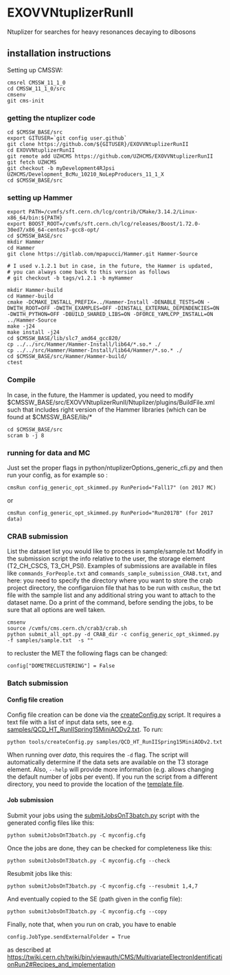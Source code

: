 # EXOVVNtuplizerRunII

Ntuplizer for searches for heavy resonances decaying to dibosons

## installation instructions

Setting up CMSSW:

```
cmsrel CMSSW_11_1_0
cd CMSSW_11_1_0/src
cmsenv
git cms-init
```



### getting the ntuplizer code
```
cd $CMSSW_BASE/src
export GITUSER=`git config user.github`
git clone https://github.com/${GITUSER}/EXOVVNtuplizerRunII 
cd EXOVVNtuplizerRunII
git remote add UZHCMS https://github.com/UZHCMS/EXOVVNtuplizerRunII
git fetch UZHCMS
git checkout -b myDevelopment4RJpsi UZHCMS/Development_BcMu_10210_NoLepProducers_11_1_X
cd $CMSSW_BASE/src
```

### setting up Hammer
```
export PATH=/cvmfs/sft.cern.ch/lcg/contrib/CMake/3.14.2/Linux-x86_64/bin:${PATH}
export BOOST_ROOT=/cvmfs/sft.cern.ch/lcg/releases/Boost/1.72.0-30ed7/x86_64-centos7-gcc8-opt/
cd $CMSSW_BASE/src
mkdir Hammer
cd Hammer
git clone https://gitlab.com/mpapucci/Hammer.git Hammer-Source

# I used v.1.2.1 but in case, in the future, the Hammer is updated, 
# you can always come back to this version as follows
# git checkout -b tags/v1.2.1 -b myHammer

mkdir Hammer-build
cd Hammer-build
cmake -DCMAKE_INSTALL_PREFIX=../Hammer-Install -DENABLE_TESTS=ON -DWITH_ROOT=OFF -DWITH_EXAMPLES=OFF -DINSTALL_EXTERNAL_DEPENDENCIES=ON -DWITH_PYTHON=OFF -DBUILD_SHARED_LIBS=ON -DFORCE_YAMLCPP_INSTALL=ON ../Hammer-Source
make -j24
make install -j24
cd $CMSSW_BASE/lib/slc7_amd64_gcc820/
cp ../../src/Hammer/Hammer-Install/lib64/*.so.* ./
cp ../../src/Hammer/Hammer-Install/lib64/Hammer/*.so.* ./
cd $CMSSW_BASE/src/Hammer/Hammer-build/
ctest

```

### Compile
In case, in the future, the Hammer is updated, 
you need to modify $CMSSW_BASE/src/EXOVVNtuplizerRunII/Ntuplizer/plugins/BuildFile.xml
such that includes right version of the Hammer libraries (which can be found at $CMSSW_BASE/lib/*
```
cd $CMSSW_BASE/src
scram b -j 8
```





### running for data and MC
Just set the proper flags in python/ntuplizerOptions_generic_cfi.py
and then run your config, as for example so :

```
cmsRun config_generic_opt_skimmed.py RunPeriod="Fall17" (on 2017 MC)
```
or
```
cmsRun config_generic_opt_skimmed.py RunPeriod="Run2017B" (for 2017 data)
```


### CRAB submission 
List the dataset list you would like to process in sample/sample.txt
Modify in the submission script the info relative to the user, the storage element (T2_CH_CSCS, T3_CH_PSI).
Examples of submissions are available in files like `commands_ForPeople.txt` and `commands_sample_submission_CRAB.txt`, and here:
you need to specify the directory where you want to store the crab project directory, the configaruion file that has to be run with `cmsRun`, the txt file with the sample list and any additional string you want to attach to the dataset name. Do a print of the command, before sending the jobs, to be sure that all options are well taken.

```
cmsenv
source /cvmfs/cms.cern.ch/crab3/crab.sh
python submit_all_opt.py -d CRAB_dir -c config_generic_opt_skimmed.py -f samples/sample.txt  -s ""

```


to recluster the MET the following flags can be changed:
```
config["DOMETRECLUSTERING"] = False
```


### Batch submission

#### Config file creation

Config file creation can be done via the [createConfig.py](Ntuplizer/tools/createConfig.py) script. It requires a text file with a list of input data sets, see e.g. [samples/QCD_HT_RunIISpring15MiniAODv2.txt](Ntuplizer/samples/QCD_HT_RunIISpring15MiniAODv2.txt). To run:
```
python tools/createConfig.py samples/QCD_HT_RunIISpring15MiniAODv2.txt
```
When running over *data*, this requires the ```-d``` flag. The script will automatically determine if the data sets are available on the T3 storage element. Also, ```--help``` will provide more information (e.g. allows changing the default number of jobs per event). If you run the script from a different directory, you need to provide the location of the [template file](Ntuplizer/submitJobsOnT3batch.cfg).

#### Job submission

Submit your jobs using the [submitJobsOnT3batch.py](Ntuplizer/submitJobsOnT3batch.py) script with the generated config files like this:
```
python submitJobsOnT3batch.py -C myconfig.cfg
```
Once the jobs are done, they can be checked for completeness like this:
```
python submitJobsOnT3batch.py -C myconfig.cfg --check
```
Resubmit jobs like this:
```
python submitJobsOnT3batch.py -C myconfig.cfg --resubmit 1,4,7
```
And eventually copied to the SE (path given in the config file):
```
python submitJobsOnT3batch.py -C myconfig.cfg --copy
```

Finally, note that, when you run on crab, you have to enable 
```
config.JobType.sendExternalFolder = True
```
as described at https://twiki.cern.ch/twiki/bin/viewauth/CMS/MultivariateElectronIdentificationRun2#Recipes_and_implementation
